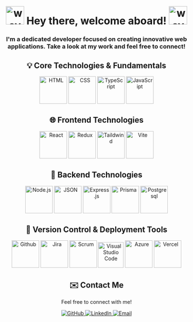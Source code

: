 <h1 align="center">
  <img src="https://user-images.githubusercontent.com/18350557/176309783-0785949b-9127-417c-8b55-ab5a4333674e.gif" alt="wave" width="50">
  Hey there, welcome aboard! 
  <img src="https://user-images.githubusercontent.com/18350557/176309783-0785949b-9127-417c-8b55-ab5a4333674e.gif" alt="wave" width="50">
</h1>

<h3 align="center">
  I'm a dedicated developer focused on creating innovative web applications. 
  Take a look at my work and feel free to connect!
</h3>

<div align="center">
  <h2>💡 Core Technologies & Fundamentals</h2>
  <img src="https://github.com/user-attachments/assets/5932717f-7993-4aeb-befc-2d1ba22b6623" width="75" title="HTML">
  <img src="https://github.com/user-attachments/assets/b433cc6b-f692-418b-91e4-7300be0ef907" width="75" title="CSS">
  <img src="https://github.com/user-attachments/assets/38b2646b-7fde-48d7-9741-21d708607c4e" width="75" title="TypeScript">
  <img src="https://github.com/user-attachments/assets/7ca93a12-adfd-4ac4-a140-c420f03364ca" width="75" title="JavaScript">
</div>

<div align="center">
  <h2>🌐 Frontend Technologies</h2>
  <img src="https://github.com/user-attachments/assets/112c5f12-26e5-4e84-aaac-984937ebce05" width="75" title="React">
  <img src="https://github.com/user-attachments/assets/ebb4dbe6-537e-4ca1-8473-0b15045f11c3" width="75" title="Redux">
  <img src="https://github.com/user-attachments/assets/cca95d72-aaaf-4de5-878c-63443b5793f8" width="75" title="Taildwind">
  <img src="https://github.com/user-attachments/assets/3412d02c-cf5d-4b66-8e62-89e4b3606bea" width="75" title="Vite">
</div>

<div align="center">
  <h2>🚀 Backend Technologies</h2>
  <img src="https://github.com/user-attachments/assets/3002cc07-72e6-4c3a-9930-337ae256f4f8" width="75" title="Node.js">
  <img src="https://github.com/user-attachments/assets/f5e7b91e-6a6f-49b0-9e98-3d53db16eda5" width="75" title="JSON">
  <img src="https://github.com/user-attachments/assets/7ba4f489-7ee9-4659-80a1-52f95d72570a" width="75" title="Express.js">
  <img src="https://github.com/user-attachments/assets/0ce2236e-742e-4448-a5b5-5b9e9d10f13d" width="75" title="Prisma">
  <img src="https://github.com/user-attachments/assets/67d7defc-c206-41f7-91c4-d5583584306e" width="75" title="Postgresql">
</div>
</div>

<div align="center">
  <h2>🌿 Version Control & Deployment Tools</h2>
  <img src="https://github.com/user-attachments/assets/7476c265-0f8f-4e3b-952c-c36bc5ead3c9" width="75" title="Github"> 
  <img src="https://github.com/user-attachments/assets/cfe47fb5-b4a7-4aca-b02c-16ccbcc68fa0" width="75" title="Jira"> 
  <img src="https://github.com/user-attachments/assets/bb13cf48-69ee-432e-94d7-5c4131463839" width="75" title="Scrum"> 
  <img src="https://github.com/user-attachments/assets/852ea966-64ed-4fa6-a3a3-d98c3d104e9b" width="70" title="Visual Studio Code"> 
   <img src="https://github.com/user-attachments/assets/b1bed1aa-14db-4771-b8ec-0cb64c882dd3" width="75" title="Azure"> 
   <img src="https://github.com/user-attachments/assets/bd614a93-b59d-4763-a004-dd8c895107ca" width="75" title="Vercel"> 
     
</div>
</div>

<div align="center">
  <h2>✉️ Contact Me</h2>
  <p align="center">
    Feel free to connect with me!
  </p>
  <a href="https://github.com/atilla1">
    <img src="https://img.shields.io/badge/-GitHub-black?style=flat-square&logo=github&logoColor=white" alt="GitHub">
  </a>
  <a href="https://www.linkedin.com/in/atyu/">
    <img src="https://img.shields.io/badge/-LinkedIn-blue?style=flat-square&logo=linkedin&logoColor=white" alt="LinkedIn">
  </a>
  <a href="mailto:atilla@yuce.se">
    <img src="https://img.shields.io/badge/-Email-red?style=flat-square&logo=gmail&logoColor=white" alt="Email">
  </a>
</div>
